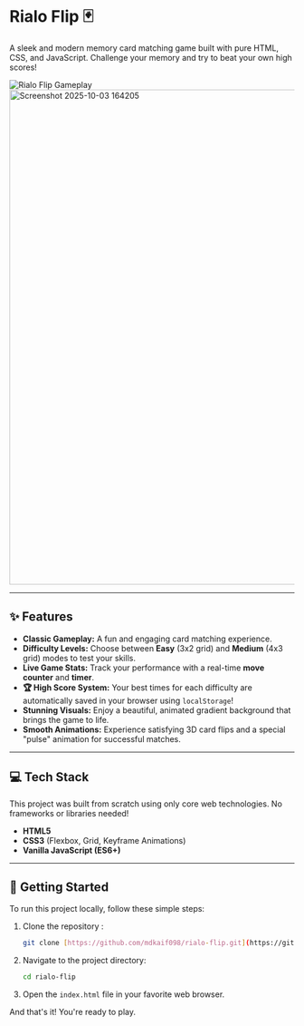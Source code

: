 # Rialo Flip 🃏

A sleek and modern memory card matching game built with pure HTML, CSS, and JavaScript. Challenge your memory and try to beat your own high scores!

![Rialo Flip Gameplay](gameplay.gif)
<img width="1029" height="873" alt="Screenshot 2025-10-03 164205" src="https://github.com/user-attachments/assets/2aae1378-6d8e-459c-b3ce-b40bddf49220" />


---

## ✨ Features

* **Classic Gameplay:** A fun and engaging card matching experience.
* **Difficulty Levels:** Choose between **Easy** (3x2 grid) and **Medium** (4x3 grid) modes to test your skills.
* **Live Game Stats:** Track your performance with a real-time **move counter** and **timer**.
* **🏆 High Score System:** Your best times for each difficulty are automatically saved in your browser using `localStorage`!
* **Stunning Visuals:** Enjoy a beautiful, animated gradient background that brings the game to life.
* **Smooth Animations:** Experience satisfying 3D card flips and a special "pulse" animation for successful matches.

---

## 💻 Tech Stack

This project was built from scratch using only core web technologies. No frameworks or libraries needed!

* **HTML5**
* **CSS3** (Flexbox, Grid, Keyframe Animations)
* **Vanilla JavaScript (ES6+)**

---

## 🚀 Getting Started

To run this project locally, follow these simple steps:

1.  Clone the repository :
    ```bash
    git clone [https://github.com/mdkaif098/rialo-flip.git](https://github.com/mdkaif098/rialo-flip.git)
    ```
2.  Navigate to the project directory:
    ```bash
    cd rialo-flip
    ```
3.  Open the `index.html` file in your favorite web browser.

And that's it! You're ready to play.
